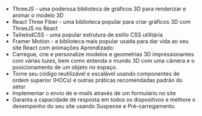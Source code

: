 - ThreeJS - uma poderosa biblioteca de gráficos 3D para renderizar e animar o modelo 3D
- React Three Fiber - uma biblioteca popular para criar gráficos 3D com ThreeJS no React
- TailwindCSS - uma popular estrutura de estilo CSS utilitária
- Framer Motion - a biblioteca mais popular usada para dar vida ao seu site React com animações
Aprendizado:
- Carregue, crie e personalize modelos e geometrias 3D impressionantes com várias luzes, bem como entenda o mundo 3D com uma câmera e o posicionamento de um objeto no espaço.
- Torne seu código reutilizável e escalável usando componentes de ordem superior (HOCs) e outras práticas recomendadas padrão do setor
- Implementar o envio de e-mails através de um formulário no site
- Garanta a capacidade de resposta em todos os dispositivos e melhore o desempenho do seu site usando Suspense e Pré-carregamento.
